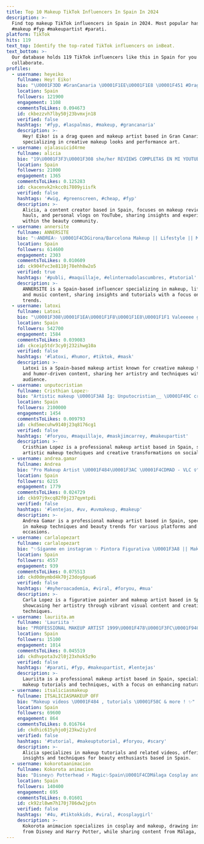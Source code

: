 ```yaml
---
title: Top 10 Makeup TikTok Influencers In Spain In 2024
description: >-
  Find top makeup TikTok influencers in Spain in 2024. Most popular hashtags:
  #makeup #fyp #makeupartist #parati.
platform: TikTok
hits: 119
text_top: Identify the top-rated TikTok influencers on inBeat.
text_bottom: >-
  Our database holds 119 TikTok influencers like this in Spain for you to
  collaborate.
profiles:
  - username: heyeiko
    fullname: Hey! Eiko!
    bio: "\U0001F3DD #GranCanaria \U0001F1EE\U0001F1E8 \U0001F451 #DragQueen \U0001F460 \U0001F484#MakeUpArtist \U0001F480"
    location: Spain
    followers: 121900
    engagement: 1108
    commentsToLikes: 0.094673
    id: ckbezzvh7lby50j23bvmxjn18
    verified: false
    hashtags: '#fyp, #laspalmas, #makeup, #grancanaria'
    description: >-
      Hey! Eiko! is a drag queen and makeup artist based in Gran Canaria, Spain,
      specializing in creative makeup looks and performance art.
  - username: ojalasuicid4rme
    fullname: alicia
    bio: "19\U0001F3F3️‍\U0001F308 she/her REVIEWS COMPLETAS EN MI YOUTUBE hauls, makeup y mi cara"
    location: Spain
    followers: 21000
    engagement: 1365
    commentsToLikes: 0.125283
    id: ckacenvk2nkcc0i7809yiisfk
    verified: false
    hashtags: '#wig, #greenscreen, #cheap, #fyp'
    description: >-
      Alicia, a content creator based in Spain, focuses on makeup reviews,
      hauls, and personal vlogs on YouTube, sharing insights and experiences
      within the beauty community.
  - username: annersite
    fullname: ANNERSITE
    bio: "✨ANDREA✨ \U0001F4CDGirona/Barcelona Makeup || Lifestyle || Music \U0001F4EC annersite@tkers.es"
    location: Spain
    followers: 614600
    engagement: 2303
    commentsToLikes: 0.010609
    id: ck904fvc3e8110j78ehh8w2o5
    verified: true
    hashtags: '#publi, #maquillaje, #elinternadolascumbres, #tutorial'
    description: >-
      ANNERSITE is a Spain-based influencer specializing in makeup, lifestyle,
      and music content, sharing insights and tutorials with a focus on beauty
      trends.
  - username: latoxi
    fullname: Latoxi
    bio: "\U0001F308\U0001F1EA\U0001F1F8\U0001F1E8\U0001F1F1 Valeeeee goordaaaas☝\U0001F3FB Makeup artist Toxi@kdt.es Follow\U0001F447\U0001F3FB"
    location: Spain
    followers: 542700
    engagement: 1584
    commentsToLikes: 0.039083
    id: ckceip5tdr3cy0j232ihwg10a
    verified: false
    hashtags: '#latoxi, #humor, #tiktok, #mask'
    description: >-
      Latoxi is a Spain-based makeup artist known for creative makeup tutorials
      and humor-driven content, sharing her artistry and techniques with a broad
      audience.
  - username: unputocristian
    fullname: Cristhian Lopez✨
    bio: "Artistic makeup \U0001F3A8 Ig: Unputocristian__ \U0001F49C cristhian@agenciaolympia.com \U0001F4E9"
    location: Spain
    followers: 2100000
    engagement: 1454
    commentsToLikes: 0.009793
    id: ckd5mecuhw9140j23q8176cg1
    verified: false
    hashtags: '#foryou, #maquillaje, #maskjimcarrey, #makeupartist'
    description: >-
      Cristhian Lopez is a professional makeup artist based in Spain, showcasing
      artistic makeup techniques and creative transformations on social media.
  - username: andrea.gamar
    fullname: Andrea
    bio: "Pro Makeup Artist \U0001F484\U0001F3AC \U0001F4CDMAD - VLC ♀️"
    location: Spain
    followers: 6215
    engagement: 1779
    commentsToLikes: 0.024729
    id: ckb97j9xcq82f0j237qymtpdi
    verified: false
    hashtags: '#lentejas, #uv, #uvmakeup, #makeup'
    description: >-
      Andrea Gamar is a professional makeup artist based in Spain, specializing
      in makeup techniques and beauty trends for various platforms and
      occasions.
  - username: carlalopezart
    fullname: carlalopezart
    bio: "✨Síganme en instagram ✨ Pintora Figurativa \U0001F3A8 || Makeupartist\U0001F484 || Scorpio ♏️"
    location: Spain
    followers: 4557
    engagement: 939
    commentsToLikes: 0.075513
    id: ckd0dmymbd4k70j23doy6pua6
    verified: false
    hashtags: '#myheroacademia, #viral, #foryou, #mua'
    description: >-
      Carla Lopez is a figurative painter and makeup artist based in Spain,
      showcasing her artistry through vibrant visual content and creative
      techniques.
  - username: lauriita.am
    fullname: 'Lauriita '
    bio: "PROFESSIONAL MAKEUP ARTIST 1999\U0001F478\U0001F3FC\U0001F940 @_missfreckles"
    location: Spain
    followers: 15100
    engagement: 1014
    commentsToLikes: 0.045519
    id: ckdhvpota3v2l0j23xhok5z9o
    verified: false
    hashtags: '#parati, #fyp, #makeupartist, #lentejas'
    description: >-
      Lauriita is a professional makeup artist based in Spain, specializing in
      makeup tutorials and techniques, with a focus on enhancing natural beauty.
  - username: itsaliciasmakeup
    fullname: ITSALICIASMAKEUP OFF
    bio: "Makeup videos \U0001F484 , tutorials \U0001F58C & more ! ✨"
    location: Spain
    followers: 69600
    engagement: 864
    commentsToLikes: 0.016764
    id: ckdhic615yhjo0j23kw2iy3rd
    verified: false
    hashtags: '#tutorial, #makeuptutorial, #foryou, #scary'
    description: >-
      Alicia specializes in makeup tutorials and related videos, offering
      insights and techniques for beauty enthusiasts based in Spain.
  - username: kokorotaanimacion
    fullname: Kokorota animacion
    bio: "Disney⛄️ Potterhead ⚡️ Magic✨Spain\U0001F4CDMálaga Cosplay and makeup\U0001F484 \U0001F1EA\U0001F1F8\U0001F1EC\U0001F1E7\U0001F1EB\U0001F1F7"
    location: Spain
    followers: 140400
    engagement: 695
    commentsToLikes: 0.01601
    id: ck92zl8wm7h170j786dw2jptn
    verified: false
    hashtags: '#4u, #tiktokkids, #viral, #cosplaygirl'
    description: >-
      Kokorota animacion specializes in cosplay and makeup, drawing inspiration
      from Disney and Harry Potter, while sharing content from Málaga, Spain.
---
```


